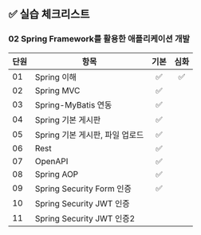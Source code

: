 ## ✅ 실습 체크리스트

### 02 Spring Framework를 활용한 애플리케이션 개발

| 단원 | 항목                            | 기본 | 심화 |
| ---- | ------------------------------- | :--: | :--: |
| 01   | Spring 이해                     |  ✅  |  ✅  |
| 02   | Spring MVC                      |  ✅  |      |
| 03   | Spring-MyBatis 연동             |  ✅  |      |
| 04   | Spring 기본 게시판              |  ✅  |      |
| 05   | Spring 기본 게시판, 파일 업로드 |  ✅  |      |
| 06   | Rest                            |  ✅  |      |
| 07   | OpenAPI                         |  ✅  |      |
| 08   | Spring AOP                      |  ✅  |      |
| 09   | Spring Security Form 인증       |  ✅  |      |
| 10   | Spring Security JWT 인증        |      |      |
| 11   | Spring Security JWT 인증2       |      |      |
